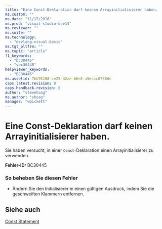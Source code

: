 ```yaml
---
title: "Eine Const-Deklaration darf keinen Arrayinitialisierer haben. | Microsoft Docs"
ms.custom: ""
ms.date: "11/17/2016"
ms.prod: "visual-studio-dev14"
ms.reviewer: ""
ms.suite: ""
ms.technology: 
  - "devlang-visual-basic"
ms.tgt_pltfrm: ""
ms.topic: "article"
f1_keywords: 
  - "bc30445"
  - "vbc30445"
helpviewer_keywords: 
  - "BC30445"
ms.assetid: 7bb95208-ce25-42ae-b6e8-a5ecbc0738de
caps.latest.revision: 8
caps.handback.revision: 8
author: "stevehoag"
ms.author: "shoag"
manager: "wpickett"
---
```

# Eine Const-Deklaration darf keinen Arrayinitialisierer haben.
Sie haben versucht, in einer `Const`\-Deklaration einen Arrayinitialisierer zu verwenden.  
  
 **Fehler\-ID:** BC30445  
  
### So beheben Sie diesen Fehler  
  
-   Ändern Sie den Initialisierer in einen gültigen Ausdruck, indem Sie die geschweiften Klammern entfernen.  
  
## Siehe auch  
 [Const Statement](../../visual-basic/language-reference/statements/const-statement.md)